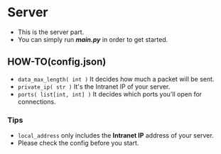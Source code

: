# Server

* This is the server part.
* You can simply run **_main.py_** in order to get started.

## HOW-TO(config.json)

* `data_max_length( int )` It decides how much a packet will be sent.
* `private_ip( str )` It's the Intranet IP of your server.
* `ports( list[int, int] )` It decides which ports you'll open for connections.

### Tips

* `local_address` only includes the **Intranet IP** address of your server.
* Please check the config before you start.
